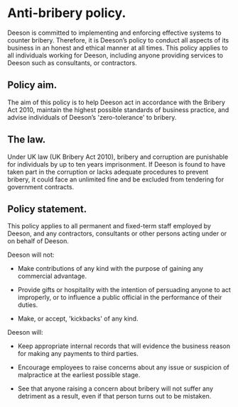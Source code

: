 # Anti-bribery policy.

Deeson is committed to implementing and enforcing effective systems to counter bribery. Therefore, it is Deeson’s policy to conduct all aspects of its business in an honest and ethical manner at all times. This policy applies to all individuals working for Deeson, including anyone providing services to Deeson such as consultants, or contractors.

## Policy aim.

The aim of this policy is to help Deeson act in accordance with the Bribery Act 2010, maintain the highest possible standards of business practice, and advise individuals of Deeson’s 'zero-tolerance' to bribery.

## The law.

Under UK law (UK Bribery Act 2010), bribery and corruption are punishable for individuals by up to ten years imprisonment. If Deeson is found to have taken part in the corruption or lacks adequate procedures to prevent bribery, it could face an unlimited fine and be excluded from tendering for government contracts.

## Policy statement.

This policy applies to all permanent and fixed-term staff employed by Deeson, and any contractors, consultants or other persons acting under or on behalf of Deeson. 

Deeson will not: 

- Make contributions of any kind with the purpose of gaining any commercial advantage.

- Provide gifts or hospitality with the intention of persuading anyone to act improperly, or to influence a public official in the performance of their duties. 

- Make, or accept, 'kickbacks' of any kind. 

Deeson will: 

- Keep appropriate internal records that will evidence the business reason for making any payments to third parties.

- Encourage employees to raise concerns about any issue or suspicion of malpractice at the earliest possible stage.

- See that anyone raising a concern about bribery will not suffer any detriment as a result, even if that person turns out to be mistaken.

